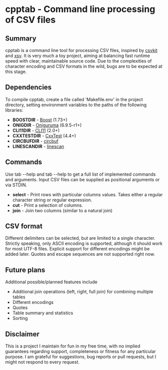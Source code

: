# cpptab - Command line processing of CSV files

## Summary
cpptab is a command line tool for processing CSV files, inspired by [csvkit](https://github.com/wireservice/csvkit) and [xsv](https://github.com/BurntSushi/xsv). It is very much a toy project, aiming at balancing fast runtime speed with clear, maintainable source code. Due to the complexities of character encoding and CSV formats in the wild, bugs are to be expected at this stage.

## Dependencies
To compile cpptab, create a file called 'Makefile.env' in the project directory, setting environment variables to the paths of the following libraries:

* **BOOSTDIR** - [Boost](https://www.boost.org/) (1.73+)
* **ONIGDIR** - [Oniguruma](https://github.com/kkos/oniguruma) (6.9.5-r1+)
* **CLI11DIR** - [CLI11](https://github.com/CLIUtils/CLI11) (2.0+)
* **CXXTESTDIR** - [CxxTest](http://cxxtest.com/) (4.4+)
* **CIRCBUFDIR** - [circbuf](https://github.com/mrkschneider/circbuf)
* **LINESCANDIR** - [linescan](https://github.com/mrkschneider/linescan)

## Commands
Use tab --help and tab <Subcommand> --help to get a full list of implemented commands and arguments. Input CSV files can be supplied as positional arguments or via STDIN.

* **select** - Print rows with particular columns values. Takes either a regular character string or regular expression.
* **cut** - Print a selection of columns.
* **join** - Join two columns (similar to a natural join)

## CSV format
Different delimiters can be selected, but are limited to a single character. Strictly speaking, only ASCII encoding is supported, although it should work for most UTF-8 files. Explicit support for different encodings might be added later. Quotes and escape sequences are not supported right now.

## Future plans
Additional possible/planned features include

* Additional join operations (left, right, full join) for combining multiple tables
* Different encodings
* Quotes
* Table summary and statistics
* Sorting

## Disclaimer
This is a project I maintain for fun in my free time, with no implied guarantees regarding support, completeness or fitness for any particular purpose. I am grateful for suggestions, bug reports or pull requests, but I might not respond to every request. 



